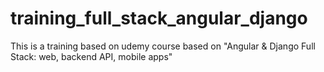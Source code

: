 # training_full_stack_angular_django
This is a training based on udemy course based on "Angular & Django Full Stack: web, backend API, mobile apps"
